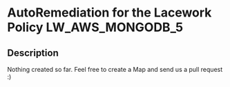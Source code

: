 # AutoRemediation for the Lacework Policy LW_AWS_MONGODB_5

## Description
Nothing created so far. Feel free to create a Map and send us a pull request :)
